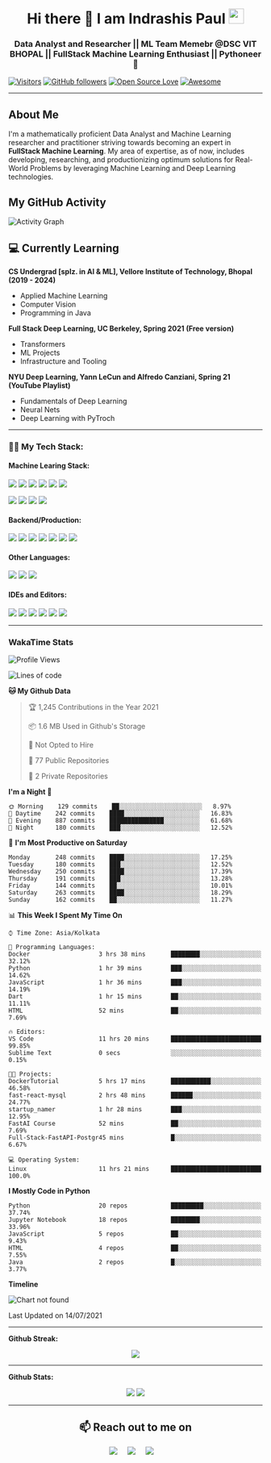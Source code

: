 <h1 align="center">Hi there 👋 I am  Indrashis Paul  <img src="https://emojis.slackmojis.com/emojis/images/1531849430/4246/blob-sunglasses.gif?1531849430" width="30"/></h1>

<h3 align="center">Data Analyst and Researcher || ML Team Memebr @DSC VIT BHOPAL || FullStack Machine Learning Enthusiast || Pythoneer 🐍</h3>


[![Visitors](https://visitor-badge.glitch.me/badge?page_id=IndraP24.visitor-badge)](https://github.com/IndraP24)
[![GitHub followers](https://img.shields.io/github/followers/IndraP24.svg?style=social&label=Follow)](https://github.com/IndraP24?tab=followers)
[![Open Source Love](https://badges.frapsoft.com/os/v2/open-source.svg?v=103)](https://github.com/IndraP24) 
[![Awesome](https://cdn.rawgit.com/sindresorhus/awesome/d7305f38d29fed78fa85652e3a63e154dd8e8829/media/badge.svg)](https://github.com/IndraP24)

---

<h2>About Me</h2>

I'm a mathematically proficient Data Analyst and Machine Learning researcher and practitioner striving towards becoming an expert in **FullStack Machine Learning**. My area of expertise, as of now, includes developing, researching, and productionizing optimum solutions for Real-World Problems by leveraging Machine Learning and Deep Learning technologies.

<h2>My GitHub Activity</h2>

![Activity Graph](https://activity-graph.herokuapp.com/graph?username=IndraP24&theme=github)

<h2>💻 Currently Learning</h2>

__CS Undergrad [splz. in AI & ML], Vellore Institute of Technology, Bhopal (2019 - 2024)__
- Applied Machine Learning
- Computer Vision
- Programming in Java

__Full Stack Deep Learning, UC Berkeley, Spring 2021 (Free version)__
- Transformers
- ML Projects
- Infrastructure and Tooling

__NYU Deep Learning, Yann LeCun and Alfredo Canziani, Spring 21 (YouTube Playlist)__
- Fundamentals of Deep Learning
- Neural Nets
- Deep Learning with PyTroch

---

### 👨‍💻 My Tech Stack:
#### Machine Learing Stack:

<a><img src="https://img.shields.io/badge/python%20-%2314354C.svg?&style=for-the-badge&logo=python&logoColor=yellow"/></a>
<a><img src="https://img.shields.io/badge/Numpy-777BB4?style=for-the-badge&logo=numpy&logoColor=white"/></a>
<a><img src="https://img.shields.io/badge/Pandas%20-%23150458.svg?&style=for-the-badge&logo=Pandas&logoColor=white"/></a>
<a><img src="https://img.shields.io/badge/Matplotlib%20-%2311557c.svg?&style=for-the-badge&logo=matplotlib&logoColor=white"/></a>
<a><img src="https://img.shields.io/badge/Seaborn%20-%2314354C.svg?&style=for-the-badge&logo=seaborn&logoColor=white"/></a>
<a><img src="https://img.shields.io/badge/scikit_learn-F7931E?style=for-the-badge&logo=scikit-learn&logoColor=white"/></a>

<a><img src="https://img.shields.io/badge/PyTorch%20-%239932CC.svg?&style=for-the-badge&logo=PyTorch&logoColor=red"/></a>
<a><img src="https://img.shields.io/badge/TensorFlow%20-%23FF6F00.svg?&style=for-the-badge&logo=TensorFlow&logoColor=white" /></a>
<a><img src="https://img.shields.io/badge/Keras-D00000?style=for-the-badge&logo=Keras&logoColor=white"/></a>
<a><img src="https://img.shields.io/badge/OpenCV-27338e?style=for-the-badge&logo=OpenCV&logoColor=white"/></a>
</br>

#### Backend/Production:
<a><img src="https://img.shields.io/badge/fastapi-109989?style=for-the-badge&logo=FASTAPI&logoColor=white"/></a>
<a><img src="https://img.shields.io/badge/Flask-000000?style=for-the-badge&logo=flask&logoColor=white"/></a>
<a><img src="https://img.shields.io/badge/Streamlit-FF4B4B?style=for-the-badge&logo=Streamlit&logoColor=white"/></a>
<a><img src="https://img.shields.io/badge/Docker-2CA5E0?style=for-the-badge&logo=docker&logoColor=white"/></a>
<a><img src="https://img.shields.io/badge/GitHub_Actions-2088FF?style=for-the-badge&logo=github-actions&logoColor=white"/></a>
<a><img src="https://img.shields.io/badge/Heroku-430098?style=for-the-badge&logo=heroku&logoColor=white"/></a>
<a><img src="https://img.shields.io/badge/DVC-945DD6?style=for-the-badge&logo=dataversioncontrol&logoColor=white"/></a>

#### Other Languages:
<a><img src="https://img.shields.io/badge/Java-ED8B00?style=for-the-badge&logo=java&logoColor=white"/></a>
<a><img src="https://img.shields.io/badge/C%2B%2B-00599C?style=for-the-badge&logo=c%2B%2B&logoColor=white"/></a>
<a><img src="https://img.shields.io/badge/C-00599C?style=for-the-badge&logo=c&logoColor=white"/></a>

#### IDEs and Editors:
<a><img src="https://img.shields.io/badge/Visual_Studio_Code-0078D4?style=for-the-badge&logo=visual%20studio%20code&logoColor=white"/></a>
<a><img src="https://img.shields.io/badge/conda-342B029.svg?&style=for-the-badge&logo=anaconda&logoColor=white"/></a>
<a><img src="https://img.shields.io/badge/Jupyter-F37626.svg?&style=for-the-badge&logo=Jupyter&logoColor=white"/></a>
<a><img src="https://img.shields.io/badge/IntelliJIDEA-000000.svg?style=for-the-badge&logo=intellij-idea&logoColor=white"/></a>
<a><img src="https://img.shields.io/badge/sublime_text-%23575757.svg?&style=for-the-badge&logo=sublime-text&logoColor=important"/></a>
<a><img src="https://img.shields.io/badge/Colab-F9AB00?style=for-the-badge&logo=googlecolab&color=525252"/></a>


---
### WakaTime Stats
<!--START_SECTION:waka-->
![Profile Views](http://img.shields.io/badge/Profile%20Views-376-blue)

![Lines of code](https://img.shields.io/badge/From%20Hello%20World%20I%27ve%20Written-2.2%20million%20lines%20of%20code-blue)

**🐱 My Github Data** 

> 🏆 1,245 Contributions in the Year 2021
 > 
> 📦 1.6 MB Used in Github's Storage 
 > 
> 🚫 Not Opted to Hire
 > 
> 📜 77 Public Repositories 
 > 
> 🔑 2 Private Repositories  
 > 
**I'm a Night 🦉** 

```text
🌞 Morning    129 commits    ██░░░░░░░░░░░░░░░░░░░░░░░   8.97% 
🌆 Daytime    242 commits    ████░░░░░░░░░░░░░░░░░░░░░   16.83% 
🌃 Evening    887 commits    ███████████████░░░░░░░░░░   61.68% 
🌙 Night      180 commits    ███░░░░░░░░░░░░░░░░░░░░░░   12.52%

```
📅 **I'm Most Productive on Saturday** 

```text
Monday       248 commits    ████░░░░░░░░░░░░░░░░░░░░░   17.25% 
Tuesday      180 commits    ███░░░░░░░░░░░░░░░░░░░░░░   12.52% 
Wednesday    250 commits    ████░░░░░░░░░░░░░░░░░░░░░   17.39% 
Thursday     191 commits    ███░░░░░░░░░░░░░░░░░░░░░░   13.28% 
Friday       144 commits    ██░░░░░░░░░░░░░░░░░░░░░░░   10.01% 
Saturday     263 commits    ████░░░░░░░░░░░░░░░░░░░░░   18.29% 
Sunday       162 commits    ██░░░░░░░░░░░░░░░░░░░░░░░   11.27%

```


📊 **This Week I Spent My Time On** 

```text
⌚︎ Time Zone: Asia/Kolkata

💬 Programming Languages: 
Docker                   3 hrs 38 mins       ████████░░░░░░░░░░░░░░░░░   32.12% 
Python                   1 hr 39 mins        ███░░░░░░░░░░░░░░░░░░░░░░   14.62% 
JavaScript               1 hr 36 mins        ███░░░░░░░░░░░░░░░░░░░░░░   14.19% 
Dart                     1 hr 15 mins        ██░░░░░░░░░░░░░░░░░░░░░░░   11.11% 
HTML                     52 mins             ██░░░░░░░░░░░░░░░░░░░░░░░   7.69%

🔥 Editors: 
VS Code                  11 hrs 20 mins      █████████████████████████   99.85% 
Sublime Text             0 secs              ░░░░░░░░░░░░░░░░░░░░░░░░░   0.15%

🐱‍💻 Projects: 
DockerTutorial           5 hrs 17 mins       ███████████░░░░░░░░░░░░░░   46.58% 
fast-react-mysql         2 hrs 48 mins       ██████░░░░░░░░░░░░░░░░░░░   24.77% 
startup_namer            1 hr 28 mins        ███░░░░░░░░░░░░░░░░░░░░░░   12.95% 
FastAI Course            52 mins             ██░░░░░░░░░░░░░░░░░░░░░░░   7.69% 
Full-Stack-FastAPI-Postgr45 mins             █░░░░░░░░░░░░░░░░░░░░░░░░   6.67%

💻 Operating System: 
Linux                    11 hrs 21 mins      █████████████████████████   100.0%

```

**I Mostly Code in Python** 

```text
Python                   20 repos            █████████░░░░░░░░░░░░░░░░   37.74% 
Jupyter Notebook         18 repos            ████████░░░░░░░░░░░░░░░░░   33.96% 
JavaScript               5 repos             ██░░░░░░░░░░░░░░░░░░░░░░░   9.43% 
HTML                     4 repos             ██░░░░░░░░░░░░░░░░░░░░░░░   7.55% 
Java                     2 repos             █░░░░░░░░░░░░░░░░░░░░░░░░   3.77%

```


**Timeline**

![Chart not found](https://raw.githubusercontent.com/IndraP24/IndraP24/main/charts/bar_graph.png) 


 Last Updated on 14/07/2021
<!--END_SECTION:waka-->

---

**Github Streak:**
<p align = "center">
  <img src = "https://github-readme-streak-stats.herokuapp.com/?user=IndraP24&line_height=30&theme=dracula">
</p>

---

**Github Stats:**

<p align="center">
  
  <img src="https://github-readme-stats.vercel.app/api?username=IndraP24&show_icons=true&line_height=24&theme=dracula&include_all_commits=true&count_private=true">
  <img src="https://github-readme-stats.vercel.app/api/top-langs/?username=IndraP24&count_private=true&line_height=40&theme=dracula&layout=compact&langs_count=8">

</p>

---

 <h2 align="center">📫 Reach out to me on</h2>
  <p align="center">
    <a target="_blank" href="https://www.linkedin.com/in/indrashis-paul-ba84b6194"><img src="https://img.shields.io/badge/linkedin-%230077B5.svg?&style=for-the-badge&logo=linkedin&logoColor=white" /></a>&nbsp;&nbsp;&nbsp;&nbsp;
    <a target="_blank" href="https://twitter.com/PaulIndrashis"><img src="https://img.shields.io/badge/twitter-%231DA1F2.svg?&style=for-the-badge&logo=twitter&logoColor=white" /></a>&nbsp;&nbsp;&nbsp;&nbsp;
    <a href="mailto:indrashis985@gmail.com?subject=Hello%20Indrashis,%20From%20Github"><img src="https://img.shields.io/badge/gmail-%23D14836.svg?&style=for-the-badge&logo=gmail&logoColor=white" /></a>&nbsp;&nbsp;&nbsp;&nbsp;
  </p>



